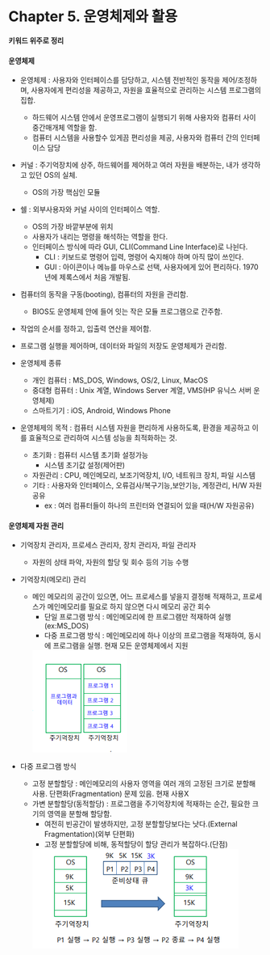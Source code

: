 # Chapter 5. 운영체제와 활용

**키워드 위주로 정리**


#### 운영체제
+ 운영체제 : 사용자와 인터페이스를 담당하고, 시스템 전반적인 동작을 제어/조정하며, 사용자에게 편리성을 제공하고, 자원을 효율적으로 관리하는 시스템 프로그램의 집합.
  - 하드웨어 시스템 안에서 운영프로그램이 실행되기 위해 사용자와 컴퓨터 사이 중간매개체 역할을 함.
  - 컴퓨터 시스템을 사용할수 있게끔 편리성을 제공, 사용자와 컴퓨터 간의 인터페이스 담당
+ 커널 : 주기억장치에 상주, 하드웨어를 제어하고 여러 자원을 배분하는, 내가 생각하고 있던 OS의 실체.
  - OS의 가장 핵심인 모듈

+ 쉘 : 외부사용자와 커널 사이의 인터페이스 역할. 
  - OS의 가장 바깥부분에 위치
  - 사용자가 내리는 명령을 해석하는 역할을 한다.
  - 인터페이스 방식에 따라 GUI, CLI(Command Line Interface)로 나뉜다.
    - CLI : 키보드로 명령어 입력, 명령어 숙지해야 하며 아직 많이 쓰인다.
    - GUI : 아이콘이나 메뉴를 마우스로 선택, 사용자에게 있어 편리하다. 1970년에 제록스에서 처음 개발됨.

+ 컴퓨터의 동작을 구동(booting), 컴퓨터의 자원을 관리함.
  - BIOS도 운영체제 안에 들어 잇는 작은 모듈 프로그램으로 간주함.
  
+ 작업의 순서를 정하고, 입출력 연산을 제어함.
+ 프로그램 실행을 제어하며, 데이터와 파일의 저장도 운영체제가 관리함.

+ 운영체제 종류
  -  개인 컴퓨터 : MS_DOS, Windows, OS/2, Linux, MacOS
  -  중대형 컴퓨터 : Unix 계열, Windows Server 계열, VMS(HP 유닉스 서버 운영체제)
  -  스마트기기 : iOS, Android, Windows Phone

+ 운영체제의 목적 : 컴퓨터 시스템 자원을 편리하게 사용하도록, 환경을 제공하고 이를 효율적으로 관리하여 시스템 성능을 최적화하는 것.
  - 초기화 : 컴퓨터 시스템 초기화 설정가능
    - 시스템 초기값 설정(제어판)
  - 자원관리 : CPU, 메인메모리, 보조기억장치, I/O, 네트워크 장치, 파일 시스템
  - 기타 : 사용자와 인터페이스, 오류검사/복구기능,보안기능, 계정관리, H/W 자원공유
    - ex : 여러 컴퓨터들이 하나의 프린터와 연결되어 있을 때(H/W 자원공유)

#### 운영체제 자원 관리
+ 기억장치 관리자, 프로세스 관리자, 장치 관리자, 파일 관리자
  - 자원의 상태 파악, 자원의 할당 및 회수 등의 기능 수행

+ 기억장치(메모리) 관리 
  - 메인 메모리의 공간이 있으면, 어느 프로세스를 넣을지 결정해 적재하고, 프로세스가 메인메모리를 필요로 하지 않으면 다시 메모리 공간 회수
    - 단일 프로그램 방식 : 메인메모리에 한 프로그램만 적재하여 실행 (ex:MS_DOS)
    - 다중 프로그램 방식 : 메인메모리에 하나 이상의 프로그램을 적재하여, 동시에 프로그램을 실행. 현재 모든 운영체제에서 지원
    <img src="images/CompStart_Ch5_1.png"/>

+ 다중 프로그램 방식
  - 고정 분할할당 : 메인메모리의 사용자 영역을 여러 개의 고정된 크기로 분할해 사용. 단편화(Fragmentation) 문제 있음. 현재 사용X
  - 가변 분할할당(동적할당) : 프로그램을 주기억장치에 적재하는 순간, 필요한 크기의 영역을 분할해 할당함.
    - 여전히 빈공간이 발생하지만, 고정 분할할당보다는 낫다.(External Fragmentation)(외부 단편화)
    - 고정 분할할당에 비해, 동적할당이 할당 관리가 복잡하다.(단점)
    <img src="images/CompStart_Ch5_2.png"/>

